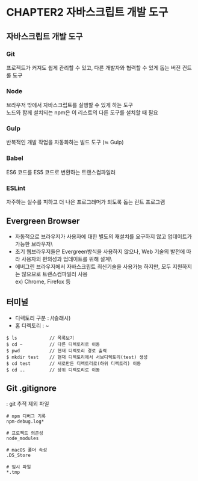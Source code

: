 # CHAPTER2 자바스크립트 개발 도구

## 자바스크립트 개발 도구

### Git
프로젝트가 커져도 쉽게 관리할 수 있고, 다른 개발자와 협력할 수 있게 돕는 버전 컨트롤 도구
### Node
브라우저 밖에서 자바스크립트를 실행할 수 있게 하는 도구\
노드와 함께 설치되는 npm은 이 리스트의 다른 도구를 설치할 때 필요
### Gulp
반복적인 개발 작업을 자동화하는 빌드 도구 (≒ Gulp)
### Babel
ES6 코드를 ES5 코드로 변환하는 트랜스컴파일러
### ESLint
자주하는 실수를 피하고 더 나은 프로그래머가 되도록 돕는 린트 프로그램

## Evergreen Browser
- 자동적으로 브라우저가 사용자에 대한 별도의 재설치를 요구하지 않고 업데이트가 가능한 브라우저\
- 초기 웹브라우저들은 Evergreen방식을 사용하지 않으나, Web 기술의 발전에 따라 사용자의 편의성과 업데이트를 위해 설계\
- 에버그린 브라우저에서 자바스크립트 최신기술을 사용가능 하지만, 모두 지원하지는 않으므로 트랜스컴파일러 사용\
ex) Chrome, Firefox 등

## 터미널
- 디렉토리 구분 : /(슬래시)
- 홈 디렉토리 : ~

```
$ ls            // 목록보기
$ cd ~          // 다른 디렉토리로 이동
$ pwd           // 현재 디렉토리 경로 출력
$ mkdir test    // 현재 디렉토리에서 서브디렉토리(test) 생성
$ cd test       // 새로만든 디렉토리로(하위 디렉토리) 이동
$ cd ..         // 상위 디렉토리로 이동
```

## Git .gitignore
: git 추적 제외 파일
```
# npm 디버그 기록
npm-debug.log*

# 프로젝트 의존성
node_modules

# macOS 폴더 속성
.DS_Store

# 임시 파일
*.tmp
```